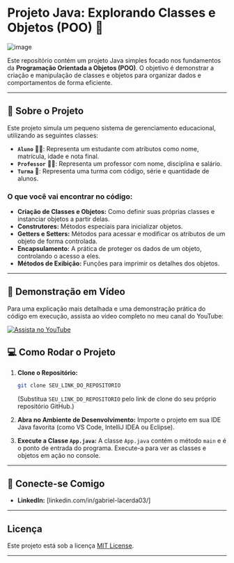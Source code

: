 # Projeto Java: Explorando Classes e Objetos (POO) 🚀

![image](https://github.com/user-attachments/assets/f36658a7-03a8-4b25-b90b-d723bbc5e61e)

Este repositório contém um projeto Java simples focado nos fundamentos da **Programação Orientada a Objetos (POO)**. O objetivo é demonstrar a criação e manipulação de classes e objetos para organizar dados e comportamentos de forma eficiente.

---

## 🌟 Sobre o Projeto

Este projeto simula um pequeno sistema de gerenciamento educacional, utilizando as seguintes classes:

* **`Aluno`** 🧑‍🎓: Representa um estudante com atributos como nome, matrícula, idade e nota final.
* **`Professor`** 👨‍🏫: Representa um professor com nome, disciplina e salário.
* **`Turma`** 🏫: Representa uma turma com código, série e quantidade de alunos.

### O que você vai encontrar no código:

* **Criação de Classes e Objetos:** Como definir suas próprias classes e instanciar objetos a partir delas.
* **Construtores:** Métodos especiais para inicializar objetos.
* **Getters e Setters:** Métodos para acessar e modificar os atributos de um objeto de forma controlada.
* **Encapsulamento:** A prática de proteger os dados de um objeto, controlando o acesso a eles.
* **Métodos de Exibição:** Funções para imprimir os detalhes dos objetos.

---

## 🎥 Demonstração em Vídeo

Para uma explicação mais detalhada e uma demonstração prática do código em execução, assista ao vídeo completo no meu canal do YouTube:

[![Assista no YouTube](https://img.youtube.com/vi/aNy0GQ/hqdefault.jpg)]([(https://www.youtube.com/watch?v=L-aNy0GQ-Ks)])


## 💻 Como Rodar o Projeto

1.  **Clone o Repositório:**
    ```bash
    git clone SEU_LINK_DO_REPOSITORIO
    ```
    (Substitua `SEU_LINK_DO_REPOSITORIO` pelo link de clone do seu próprio repositório GitHub.)

2.  **Abra no Ambiente de Desenvolvimento:**
    Importe o projeto em sua IDE Java favorita (como VS Code, IntelliJ IDEA ou Eclipse).

3.  **Execute a Classe `App.java`:**
    A classe `App.java` contém o método `main` e é o ponto de entrada do programa. Execute-a para ver as classes e objetos em ação no console.

---

## 🤝 Conecte-se Comigo

* **LinkedIn:** [linkedin.com/in/gabriel-lacerda03/]

---

## Licença

Este projeto está sob a licença [MIT License](https://opensource.org/licenses/MIT).

---
